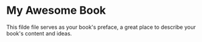 # My Awesome Book

This filde file serves as your book's preface, a great place to describe your book's content and ideas.


